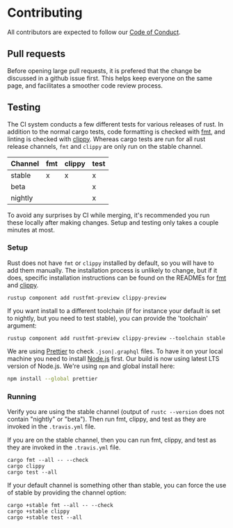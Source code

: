 
# Contributing

All contributors are expected to follow our [Code of Conduct](CODE_OF_CONDUCT.md).

## Pull requests

Before opening large pull requests, it is prefered that the change be discussed in a github issue first. This helps keep everyone on the same page, and facilitates a smoother code review process.

## Testing

The CI system conducts a few different tests for various releases of rust. In addition to the normal cargo tests, code formatting is checked with [fmt](https://github.com/rust-lang-nursery/rustfmt), and linting is checked with [clippy](https://github.com/rust-lang-nursery/rust-clippy). Whereas cargo tests are run for all rust release channels, `fmt` and `clippy` are only run on the stable channel.

| Channel | fmt | clippy | test |
|---------|-----|--------|------|
| stable  | x   | x      | x    |
| beta    |     |        | x    |
| nightly |     |        | x    |

To avoid any surprises by CI while merging, it's recommended you run these locally after making changes. Setup and testing only takes a couple minutes at most.

### Setup

Rust does not have `fmt` or `clippy` installed by default, so you will have to add them manually. The installation process is unlikely to change, but if it does, specific installation instructions can be found on the READMEs for [fmt](https://github.com/rust-lang-nursery/rustfmt#quick-start) and [clippy](https://github.com/rust-lang-nursery/rust-clippy#step-2-install-clippy).

```
rustup component add rustfmt-preview clippy-preview
```

If you want install to a different toolchain (if for instance your default is set to nightly, but you need to test stable), you can provide the 'toolchain' argument:

```
rustup component add rustfmt-preview clippy-preview --toolchain stable
```

We are using [Prettier](https://prettier.io) to check `.json|.graphql` files. To have it on your local machine you need to install [Node.js](https://nodejs.org) first.
Our build is now using latest LTS version of Node.js. We're using `npm` and global install here:

```bash
npm install --global prettier
```

### Running

Verify you are using the stable channel (output of `rustc --version` does not contain "nightly" or "beta"). Then run fmt, clippy, and test as they are invoked in the `.travis.yml` file.

If you are on the stable channel, then you can run fmt, clippy, and test as they are invoked in the `.travis.yml` file.

```
cargo fmt --all -- --check
cargo clippy
cargo test --all
```

If your default channel is something other than stable, you can force the use of stable by providing the channel option:

```
cargo +stable fmt --all -- --check
cargo +stable clippy
cargo +stable test --all
```

